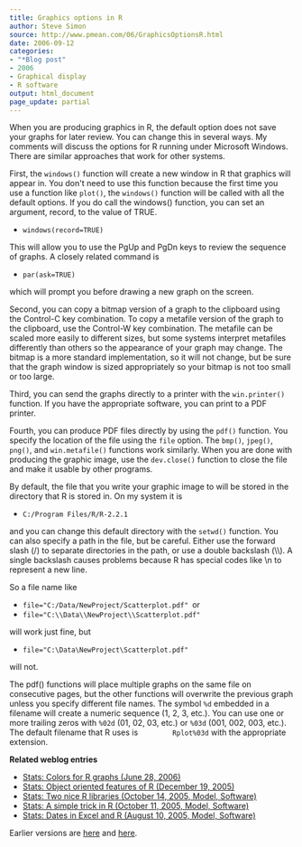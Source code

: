 ```yaml
---
title: Graphics options in R
author: Steve Simon
source: http://www.pmean.com/06/GraphicsOptionsR.html
date: 2006-09-12
categories:
- "*Blog post"
- 2006
- Graphical display
- R software
output: html_document
page_update: partial
---
```

When you are producing graphics in R, the default option does not save
your graphs for later review. You can change this in several ways. My
comments will discuss the options for R running under Microsoft Windows.
There are similar approaches that work for other systems.

First, the `windows()` function will create a new window in R that
graphics will appear in. You don't need to use this function because
the first time you use a function like `plot()`, the `windows()`
function will be called with all the default options. If you do call the
windows() function, you can set an argument, record, to the value of
TRUE.

-   `windows(record=TRUE)`

This will allow you to use the PgUp and PgDn keys to review the sequence
of graphs. A closely related command is

-   `par(ask=TRUE)`

which will prompt you before drawing a new graph on the screen.

Second, you can copy a bitmap version of a graph to the clipboard using
the Control-C key combination. To copy a metafile version of the graph
to the clipboard, use the Control-W key combination. The metafile can be
scaled more easily to different sizes, but some systems interpret
metafiles differently than others so the appearance of your graph may
change. The bitmap is a more standard implementation, so it will not
change, but be sure that the graph window is sized appropriately so your
bitmap is not too small or too large.

Third, you can send the graphs directly to a printer with the
`win.printer()` function. If you have the appropriate software, you can
print to a PDF printer.

Fourth, you can produce PDF files directly by using the `pdf()`
function. You specify the location of the file using the `file` option.
The `bmp()`, `jpeg()`, `png()`, and `win.metafile()` functions work
similarly. When you are done with producing the graphic image, use the
`dev.close()` function to close the file and make it usable by other
programs.

By default, the file that you write your graphic image to will be stored
in the directory that R is stored in. On my system it is

-   `C:/Program Files/R/R-2.2.1`

and you can change this default directory with the `setwd()` function.
You can also specify a path in the file, but be careful. Either use the
forward slash (/) to separate directories in the path, or use a double
backslash (\\\\). A single backslash causes problems because R has
special codes like \\n to represent a new line.

So a file name like

-   `file="C:/Data/NewProject/Scatterplot.pdf" `or
-   `file="C:\\Data\\NewProject\\Scatterplot.pdf" `

will work just fine, but

-   `file="C:\Data\NewProject\Scatterplot.pdf"`

will not.

The pdf() functions will place multiple graphs on the same file on
consecutive pages, but the other functions will overwrite the previous
graph unless you specify different file names. The symbol `%d` embedded
in a filename will create a numeric sequence (1, 2, 3, etc.). You can
use one or more trailing zeros with `%02d` (01, 02, 03, etc.) or `%03d`
(001, 002, 003, etc.). The default filename that R uses is
`        Rplot%03d` with the appropriate extension.

**Related weblog entries**

-   [Stats: Colors for R graphs (June 28, 2006)](ColorsForR.html)
-   [Stats: Object oriented features of R (December
    19, 2005)](http://www.pmean.com/weblog2005/ObjectOrientedR.asp)
-   [Stats: Two nice R libraries (October 14, 2005, Model,
    Software)](http://www.pmean.com/weblog2005/LibrariesR.asp)
-   [Stats: A simple trick in R (October 11, 2005, Model,
    Software)](http://www.pmean.com/weblog2005/TrickR.asp)
-   [Stats: Dates in Excel and R (August 10, 2005, Model,
    Software)](http://www.pmean.com/weblog2005/DatesInR.asp)

Earlier versions are [here][sim1] and [here][sim2].

[sim1]: http://www.pmean.com/06/GraphicsOptionsR.html
[sim2]: http://new.pmean.com/GraphicsOptionsR/

